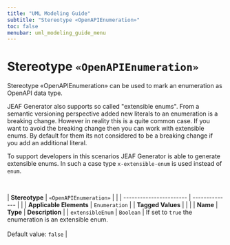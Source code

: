 ```yaml
---
title: "UML Modeling Guide"
subtitle: "Stereotype «OpenAPIEnumeration»"
toc: false
menubar: uml_modeling_guide_menu
---
```


# Stereotype `«OpenAPIEnumeration»`
Stereotype «OpenAPIEnumeration» can be used to mark an enumeration as 
OpenAPI data type.

JEAF Generator also supports so called "extensible enums". From a semantic versioning perspective added new literals to an enumeration is a breaking change. However in reality this is a quite common case. If you want to avoid the breaking change then you can work with extensible enums. By default for them its not considered to be a breaking change if you add an additional literal.

To support developers in this scenarios JEAF Generator is able to generate extensible enums. In such a case type `x-extensible-enum` is used instead of `enum`.


<br>

| **Stereotype**          | `«OpenAPIEnumeration»` | |
| ----------------------- | -------------- | |
| **Applicable Elements** | `Enumeration`        |
| **Tagged Values**       |                       |                                                                                                                                                                                                          |
| **Name**                | **Type**              | **Description**                                                                                                                                                                                          |
| `extensibleEnum`   | `Boolean` | If set to `true` the enumeration is an extensible enum.<br><br>Default value: `false` |


    